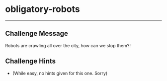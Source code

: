# obligatory-robots

---

## Challenge Message
Robots are crawling all over the city, how can we stop them?! 

## Challenge Hints
* (While easy, no hints given for this one. Sorry)